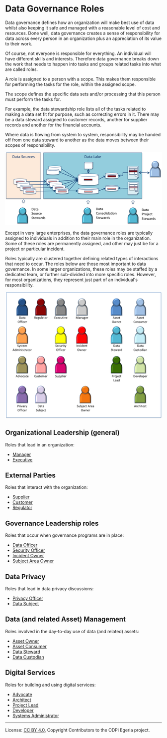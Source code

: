 <!-- SPDX-License-Identifier: CC-BY-4.0 -->
<!-- Copyright Contributors to the ODPi Egeria project. -->

# Data Governance Roles

Data governance defines how an organization will make best use of data whilst also
keeping it safe and managed with a reasonable level of cost and resources.
Done well, data governance creates a sense of responsibility for data across every
person in an organization plus an appreciation of its value to their work.

Of course, not everyone is responsible for everything.  An individual will
have different skills and interests.  Therefore data governance breaks down the
work that needs to happen into tasks and groups related tasks into what are called
roles.

A role is assigned to a person with a scope.  This makes them responsible for
performing the tasks for the role, within the assigned scope.

The scope defines the specific
data sets and/or processing that this person must perform the tasks for.

For example, the data stewardship
role lists all of the tasks related to making a data set fit for purpose, such
as correcting errors in it.
There may be a data steward assigned to customer records, another for supplier
records and another for the financial accounts.

Where data is flowing from system to system, responsibility may be handed
off from one data steward to another as the data moves between their scopes of
responsibility.

![Hand-off between roles with different scopes](role-scopes.png)

Except in very large enterprises, the data governance roles are typically assigned
to individuals in addition to their main role in the organization.
Some of these roles are permanently assigned, and other may just be for a
project or particular incident.

Roles typically are clustered together defining related types of interactions
that need to occur.  The roles below are those most important to data
governance.  In some larger organizations, these roles may be staffed by a dedicated
team, or further sub-divided into more specific roles.  However, for most
organizations, they represent just part of an individual's responsibility.

![Role Summary](role-summary.png)

## Organizational Leadership (general)

Roles that lead in an organization:

* [Manager](manager-role.md)
* [Executive](executive-role.md)

## External Parties

Roles that interact with the organization:

* [Supplier](supplier-role.md)
* [Customer](customer-role.md)
* [Regulator](regulator-role.md)

## Governance Leadership roles

Roles that occur when governance programs are in place:

* [Data Officer](data-officer-role.md)
* [Security Officer](security-officer-role.md)
* [Incident Owner](incident-owner-role.md)
* [Subject Area Owner](subject-area-owner-role.md)

## Data Privacy

Roles that lead in data privacy discussions:

* [Privacy Officer](privacy-officer-role.md)
* [Data Subject](data-subject-role.md)

## Data (and related Asset) Management

Roles involved in the day-to-day use of data (and related) assets:

* [Asset Owner](asset-owner-role.md)
* [Asset Consumer](asset-consumer-role.md)
* [Data Steward](data-steward-role.md)
* [Data Custodian](data-custodian-role.md)

## Digital Services

Roles for building and using digital services:

* [Advocate](advocate-role.md)
* [Architect](architect-role.md)
* [Project Lead](project-lead-role.md)
* [Developer](developer-role.md)
* [Systems Administrator](systems-administrator-role.md)



----
License: [CC BY 4.0](https://creativecommons.org/licenses/by/4.0/),
Copyright Contributors to the ODPi Egeria project.